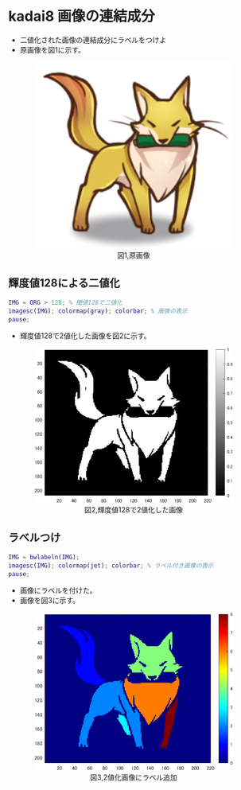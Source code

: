 # kadai8 画像の連結成分
- 二値化された画像の連結成分にラベルをつけよ
- 原画像を図1に示す。
  
<div align="center">
<img src="img/f_fox.png" width="400"><br>
図1,原画像
</div>

## 輝度値128による二値化
```m
IMG = ORG > 128; % 閾値128で二値化
imagesc(IMG); colormap(gray); colorbar; % 画像の表示
pause;
```
- 輝度値128で2値化した画像を図2に示す。

<div align="center">
<img src="img/kadai8-1.png" width="400"><br>
図2,輝度値128で2値化した画像
</div>

## ラベルつけ
```m
IMG = bwlabeln(IMG);
imagesc(IMG); colormap(jet); colorbar; % ラベル付き画像の表示
pause;
```
 - 画像にラベルを付けた。
 - 画像を図3に示す。
<div align="center">
<img src="img/kadai8-2.png" width="400"><br>
図3,2値化画像にラベル追加
</div>